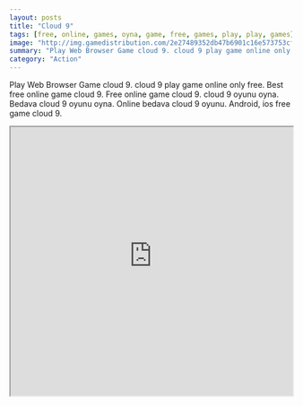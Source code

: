 ```yaml
---
layout: posts
title: "Cloud 9"
tags: [free, online, games, oyna, game, free, games, play, play, games]
image: "http://img.gamedistribution.com/2e27489352db47b6901c16e573753cf4.jpg"
summary: "Play Web Browser Game cloud 9. cloud 9 play game online only free. Best free online game cloud 9. Free online game cloud 9. cloud 9 oyunu oyna. Bedava cloud 9 oyunu oyna. Online bedava cloud 9 oyunu. Android, ios free game cloud 9."
category: "Action"
---
```


Play Web Browser Game cloud 9. cloud 9 play game online only free. Best free online game cloud 9. Free online game cloud 9. cloud 9 oyunu oyna. Bedava cloud 9 oyunu oyna. Online bedava cloud 9 oyunu. Android, ios free game cloud 9.

<iframe width="100%" height="480px;" src="http://flash.gamedistribution.com?game=2e27489352db47b6901c16e573753cf4"></iframe>